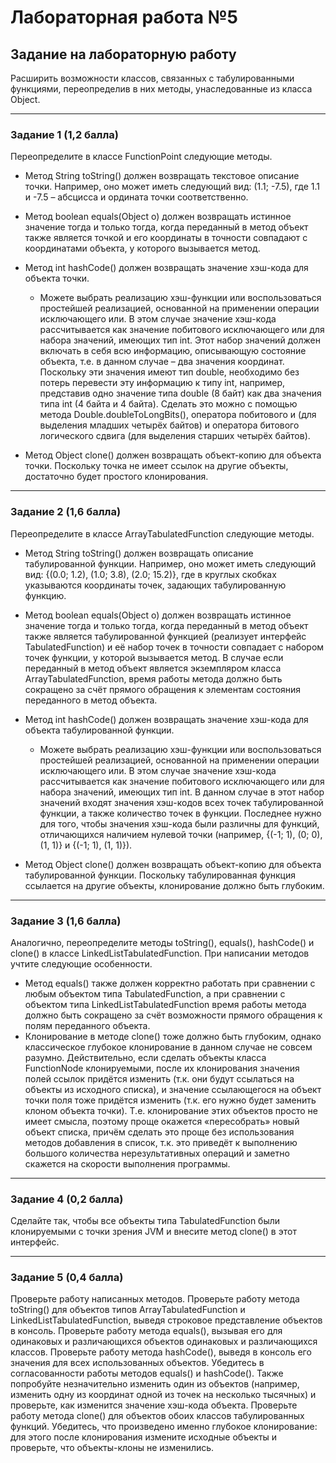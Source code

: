 # Лабораторная работа №5
## Задание на лабораторную работу
Расширить возможности классов, связанных с табулированными функциями,
переопределив в них методы, унаследованные из класса Object.
___
### Задание 1 (1,2 балла)
Переопределите в классе FunctionPoint следующие методы.
* Метод String toString() должен возвращать текстовое описание точки. Например,
оно может иметь следующий вид: (1.1; -7.5), где 1.1 и -7.5 – абсцисса и ордината
точки соответственно.
* Метод boolean equals(Object o) должен возвращать истинное значение тогда и
только тогда, когда переданный в метод объект также является точкой и его координаты в
точности совпадают с координатами объекта, у которого вызывается метод.
* Метод int hashCode() должен возвращать значение хэш-кода для объекта точки.

  * Можете выбрать реализацию хэш-функции или воспользоваться простейшей реализацией,
основанной на применении операции исключающего или. В этом случае значение хэш-кода
рассчитывается как значение побитового исключающего или для набора значений, имеющих
тип int. Этот набор значений должен включать в себя всю информацию, описывающую
состояние объекта, т.е. в данном случае – два значения координат. Поскольку эти значения
имеют тип double, необходимо без потерь перевести эту информацию к типу int,
например, представив одно значение типа double (8 байт) как два значения типа int (4
байта и 4 байта). Сделать это можно с помощью метода Double.doubleToLongBits(),
оператора побитового и (для выделения младших четырёх байтов) и оператора битового
логического сдвига (для выделения старших четырёх байтов).
* Метод Object clone() должен возвращать объект-копию для объекта точки.
Поскольку точка не имеет ссылок на другие объекты, достаточно будет простого
клонирования.
___
### Задание 2 (1,6 балла)
Переопределите в классе ArrayTabulatedFunction следующие методы.
* Метод String toString() должен возвращать описание табулированной функции.
Например, оно может иметь следующий вид: {(0.0; 1.2), (1.0; 3.8), (2.0;
15.2)}, где в круглых скобках указываются координаты точек, задающих табулированную
функцию.
* Метод boolean equals(Object o) должен возвращать истинное значение тогда и
только тогда, когда переданный в метод объект также является табулированной функцией
(реализует интерфейс TabulatedFunction) и её набор точек в точности совпадает с
набором точек функции, у которой вызывается метод. В случае если переданный в метод
объект является экземпляром класса ArrayTabulatedFunction, время работы метода
должно быть сокращено за счёт прямого обращения к элементам состояния переданного в
метод объекта.
* Метод int hashCode() должен возвращать значение хэш-кода для объекта
табулированной функции. 
    * Можете выбрать реализацию хэш-функции или воспользоваться
простейшей реализацией, основанной на применении операции исключающего или. В этом
случае значение хэш-кода рассчитывается как значение побитового исключающего или для
набора значений, имеющих тип int. В данном случае в этот набор значений входят значения
хэш-кодов всех точек табулированной функции, а также количество точек в функции.
Последнее нужно для того, чтобы значения хэш-кода были различны для функций,
отличающихся наличием нулевой точки (например, {(-1; 1), (0; 0), (1, 1)} и {(-1; 1), (1, 1)}).

* Метод Object clone() должен возвращать объект-копию для объекта
табулированной функции. Поскольку табулированная функция ссылается на другие объекты,
клонирование должно быть глубоким.
___
### Задание 3 (1,6 балла)
Аналогично, переопределите методы toString(), equals(), hashCode() и
clone() в классе LinkedListTabulatedFunction. При написании методов учтите
следующие особенности.
* Метод equals() также должен корректно работать при сравнении с любым объектом
типа TabulatedFunction, а при сравнении с объектом типа
LinkedListTabulatedFunction время работы метода должно быть сокращено за счёт
возможности прямого обращения к полям переданного объекта.
* Клонирование в методе clone() тоже должно быть глубоким, однако классическое
глубокое клонирование в данном случае не совсем разумно. Действительно, если сделать
объекты класса FunctionNode клонируемыми, после их клонирования значения полей
ссылок придётся изменить (т.к. они будут ссылаться на объекты из исходного списка), и
значение ссылающегося на объект точки поля тоже придётся изменить (т.к. его нужно будет
заменить клоном объекта точки). Т.е. клонирование этих объектов просто не имеет смысла,
поэтому проще окажется «пересобрать» новый объект списка, причём сделать это проще без
использования методов добавления в список, т.к. это приведёт к выполнению большого
количества нерезультативных операций и заметно скажется на скорости выполнения
программы.
___
### Задание 4 (0,2 балла)
Сделайте так, чтобы все объекты типа TabulatedFunction были клонируемыми с
точки зрения JVM и внесите метод clone() в этот интерфейс.
___
### Задание 5 (0,4 балла)
Проверьте работу написанных методов.
Проверьте работу метода toString() для объектов типов
ArrayTabulatedFunction и LinkedListTabulatedFunction, выведя строковое
представление объектов в консоль.
Проверьте работу метода equals(), вызывая его для одинаковых и различающихся
объектов одинаковых и различающихся классов.
Проверьте работу метода hashCode(), выведя в консоль его значения для всех
использованных объектов. Убедитесь в согласованности работы методов equals() и
hashCode(). Также попробуйте незначительно изменить один из объектов (например,
изменить одну из координат одной из точек на несколько тысячных) и проверьте, как
изменится значение хэш-кода объекта.
Проверьте работу метода clone() для объектов обоих классов табулированных
функций. Убедитесь, что произведено именно глубокое клонирование: для этого после
клонирования измените исходные объекты и проверьте, что объекты-клоны не изменились.